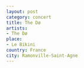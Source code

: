 ```yaml
---
layout: post
category: concert
title: The Dø
artists: 
- The Dø
place: 
- Le Bikini
country: France
city: Ramonville-Saint-Agne
---
```


